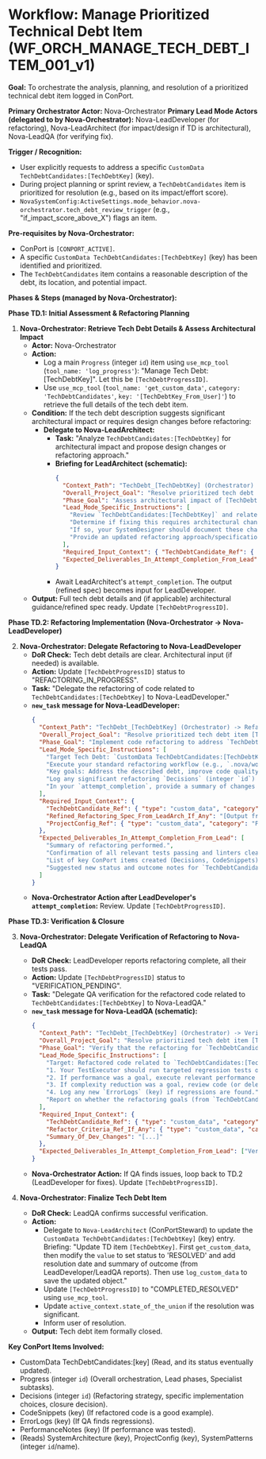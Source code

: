 # Workflow: Manage Prioritized Technical Debt Item (WF_ORCH_MANAGE_TECH_DEBT_ITEM_001_v1)

**Goal:** To orchestrate the analysis, planning, and resolution of a prioritized technical debt item logged in ConPort.

**Primary Orchestrator Actor:** Nova-Orchestrator
**Primary Lead Mode Actors (delegated to by Nova-Orchestrator):** Nova-LeadDeveloper (for refactoring), Nova-LeadArchitect (for impact/design if TD is architectural), Nova-LeadQA (for verifying fix).

**Trigger / Recognition:**
- User explicitly requests to address a specific `CustomData TechDebtCandidates:[TechDebtKey]` (key).
- During project planning or sprint review, a `TechDebtCandidates` item is prioritized for resolution (e.g., based on its impact/effort score).
- `NovaSystemConfig:ActiveSettings.mode_behavior.nova-orchestrator.tech_debt_review_trigger` (e.g., "if_impact_score_above_X") flags an item.

**Pre-requisites by Nova-Orchestrator:**
- ConPort is `[CONPORT_ACTIVE]`.
- A specific `CustomData TechDebtCandidates:[TechDebtKey]` (key) has been identified and prioritized.
- The `TechDebtCandidates` item contains a reasonable description of the debt, its location, and potential impact.

**Phases & Steps (managed by Nova-Orchestrator):**

**Phase TD.1: Initial Assessment & Refactoring Planning**

1.  **Nova-Orchestrator: Retrieve Tech Debt Details & Assess Architectural Impact**
    *   **Actor:** Nova-Orchestrator
    *   **Action:**
        *   Log a main `Progress` (integer `id`) item using `use_mcp_tool` (`tool_name: 'log_progress'`): "Manage Tech Debt: [TechDebtKey]". Let this be `[TechDebtProgressID]`.
        *   Use `use_mcp_tool` (`tool_name: 'get_custom_data'`, `category: 'TechDebtCandidates'`, `key: '[TechDebtKey_From_User]'`) to retrieve the full details of the tech debt item.
    *   **Condition:** If the tech debt description suggests significant architectural impact or requires design changes before refactoring:
        *   **Delegate to Nova-LeadArchitect:**
            *   **Task:** "Analyze `TechDebtCandidates:[TechDebtKey]` for architectural impact and propose design changes or refactoring approach."
            *   **Briefing for LeadArchitect (schematic):**
                ```json
                {
                  "Context_Path": "TechDebt_[TechDebtKey] (Orchestrator) -> ArchAnalysis (LeadArchitect)",
                  "Overall_Project_Goal": "Resolve prioritized tech debt item [TechDebtKey].",
                  "Phase_Goal": "Assess architectural impact of [TechDebtKey] and define/refine refactoring design if needed.",
                  "Lead_Mode_Specific_Instructions": [
                    "Review `TechDebtCandidates:[TechDebtKey]` and related code/ConPort items.",
                    "Determine if fixing this requires architectural changes or a specific design pattern for refactoring.",
                    "If so, your SystemDesigner should document these changes in `SystemArchitecture` (key) or as a `Decision` (integer `id`).",
                    "Provide an updated refactoring approach/specification for LeadDeveloper."
                  ],
                  "Required_Input_Context": { "TechDebtCandidate_Ref": { "type": "custom_data", "category": "TechDebtCandidates", "key": "[TechDebtKey]" } },
                  "Expected_Deliverables_In_Attempt_Completion_From_Lead": ["Refined refactoring specification", "Keys/IDs of any new/updated Arch/Decision items."]
                }
                ```
            *   Await LeadArchitect's `attempt_completion`. The output (refined spec) becomes input for LeadDeveloper.
    *   **Output:** Full tech debt details and (if applicable) architectural guidance/refined spec ready. Update `[TechDebtProgressID]`.

**Phase TD.2: Refactoring Implementation (Nova-Orchestrator -> Nova-LeadDeveloper)**

2.  **Nova-Orchestrator: Delegate Refactoring to Nova-LeadDeveloper**
    *   **DoR Check:** Tech debt details are clear. Architectural input (if needed) is available.
    *   **Action:** Update `[TechDebtProgressID]` status to "REFACTORING_IN_PROGRESS".
    *   **Task:** "Delegate the refactoring of code related to `TechDebtCandidates:[TechDebtKey]` to Nova-LeadDeveloper."
    *   **`new_task` message for Nova-LeadDeveloper:**
        ```json
        {
          "Context_Path": "TechDebt_[TechDebtKey] (Orchestrator) -> Refactor (LeadDeveloper)",
          "Overall_Project_Goal": "Resolve prioritized tech debt item [TechDebtKey].",
          "Phase_Goal": "Implement code refactoring to address `TechDebtCandidates:[TechDebtKey]`, ensuring all tests pass and quality standards are met.",
          "Lead_Mode_Specific_Instructions": [
            "Target Tech Debt: `CustomData TechDebtCandidates:[TechDebtKey]` (key). Review its details and any architectural guidance from LeadArchitect (see `Refined_Refactoring_Spec_From_LeadArch`).",
            "Execute your standard refactoring workflow (e.g., `.nova/workflows/nova-leaddeveloper/WF_DEV_TECHDEBT_REFACTOR_COMPONENT_001_v1.md`) to manage your team (CodeRefactorer, TestAutomator) for this task.",
            "Key goals: Address the described debt, improve code quality/performance as specified, ensure no regressions by running all relevant tests.",
            "Log any significant refactoring `Decisions` (integer `id`) or new `CodeSnippets` (key).",
            "In your `attempt_completion`, provide a summary of changes and confirm test/linter status. Also indicate the new suggested status for `TechDebtCandidates:[TechDebtKey]` (e.g., 'RESOLVED', 'PARTIALLY_ADDRESSED')."
          ],
          "Required_Input_Context": {
            "TechDebtCandidate_Ref": { "type": "custom_data", "category": "TechDebtCandidates", "key": "[TechDebtKey]" },
            "Refined_Refactoring_Spec_From_LeadArch_If_Any": "[Output from LeadArchitect in TD.1, or null]",
            "ProjectConfig_Ref": { "type": "custom_data", "category": "ProjectConfig", "key": "ActiveConfig" }
          },
          "Expected_Deliverables_In_Attempt_Completion_From_Lead": [
            "Summary of refactoring performed.",
            "Confirmation of all relevant tests passing and linters clean.",
            "List of key ConPort items created (Decisions, CodeSnippets).",
            "Suggested new status and outcome notes for `TechDebtCandidates:[TechDebtKey]`."
          ]
        }
        ```
    *   **Nova-Orchestrator Action after LeadDeveloper's `attempt_completion`:** Review. Update `[TechDebtProgressID]`.

**Phase TD.3: Verification & Closure**

3.  **Nova-Orchestrator: Delegate Verification of Refactoring to Nova-LeadQA**
    *   **DoR Check:** LeadDeveloper reports refactoring complete, all their tests pass.
    *   **Action:** Update `[TechDebtProgressID]` status to "VERIFICATION_PENDING".
    *   **Task:** "Delegate QA verification for the refactored code related to `TechDebtCandidates:[TechDebtKey]` to Nova-LeadQA."
    *   **`new_task` message for Nova-LeadQA (schematic):**
        ```json
        {
          "Context_Path": "TechDebt_[TechDebtKey] (Orchestrator) -> VerifyRefactor (LeadQA)",
          "Overall_Project_Goal": "Resolve prioritized tech debt item [TechDebtKey].",
          "Phase_Goal": "Verify that the refactoring for `TechDebtCandidates:[TechDebtKey]` was successful, introduced no regressions, and achieved its quality goals.",
          "Lead_Mode_Specific_Instructions": [
            "Target: Refactored code related to `TechDebtCandidates:[TechDebtKey]`. Dev changes summary: [From LeadDev's output].",
            "1. Your TestExecutor should run targeted regression tests on areas affected by the refactoring.",
            "2. If performance was a goal, execute relevant performance tests (`WF_QA_PERFORMANCE_TEST_EXECUTION_001_v1.md` for guidance).",
            "3. If complexity reduction was a goal, review code (or delegate to FlowAsk for metrics if possible) for clarity improvements.",
            "4. Log any new `ErrorLogs` (key) if regressions are found.",
            "Report on whether the refactoring goals (from `TechDebtCandidates` item or `RefactorCriteria`) were met and if system stability is maintained."
          ],
          "Required_Input_Context": {
            "TechDebtCandidate_Ref": { "type": "custom_data", "category": "TechDebtCandidates", "key": "[TechDebtKey]" },
            "Refactor_Criteria_Ref_If_Any": { "type": "custom_data", "category": "RefactorCriteria", "key": "[ComponentName_RefactorCriteriaKey]" },
            "Summary_Of_Dev_Changes": "[...]"
          },
          "Expected_Deliverables_In_Attempt_Completion_From_Lead": ["Verification summary", "Pass/fail status", "List of any new `ErrorLogs` (keys)."]
        }
        ```
    *   **Nova-Orchestrator Action:** If QA finds issues, loop back to TD.2 (LeadDeveloper for fixes). Update `[TechDebtProgressID]`.

4.  **Nova-Orchestrator: Finalize Tech Debt Item**
    *   **DoR Check:** LeadQA confirms successful verification.
    *   **Action:**
        *   Delegate to `Nova-LeadArchitect` (ConPortSteward) to update the `CustomData TechDebtCandidates:[TechDebtKey]` (key) entry. Briefing: "Update TD item `[TechDebtKey]`. First `get_custom_data`, then modify the `value` to set status to 'RESOLVED' and add resolution date and summary of outcome (from LeadDeveloper/LeadQA reports). Then use `log_custom_data` to save the updated object."
        *   Update `[TechDebtProgressID]` to "COMPLETED_RESOLVED" using `use_mcp_tool`.
        *   Update `active_context.state_of_the_union` if the resolution was significant.
        *   Inform user of resolution.
    *   **Output:** Tech debt item formally closed.

**Key ConPort Items Involved:**
- CustomData TechDebtCandidates:[key] (Read, and its status eventually updated).
- Progress (integer `id`) (Overall orchestration, Lead phases, Specialist subtasks).
- Decisions (integer `id`) (Refactoring strategy, specific implementation choices, closure decision).
- CodeSnippets (key) (If refactored code is a good example).
- ErrorLogs (key) (If QA finds regressions).
- PerformanceNotes (key) (If performance was tested).
- (Reads) SystemArchitecture (key), ProjectConfig (key), SystemPatterns (integer `id`/name).